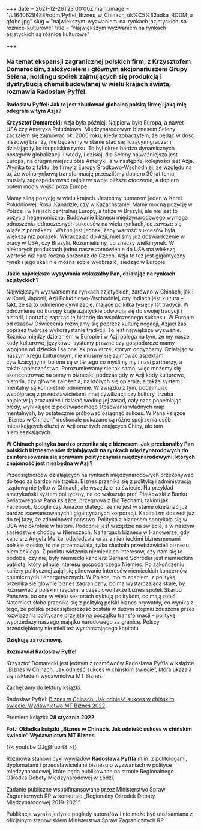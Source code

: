+++
date = 2021-12-26T23:00:00Z
main_image = "/v1640629488/rodm/Pyffel_Biznes_w_Chinach_ok%C5%82adka_RODM_uqfqho.jpg"
slug = "najwiekszym-wyzwaniem-na-rynkach-azjatyckich-sa-roznice-kulturowe"
title = "Największym wyzwaniem na rynkach azjatyckich są różnice kulturowe"

+++
### **Na temat ekspansji zagranicznej polskich firm, z Krzysztofem Domareckim, założycielem i głównym akcjonariuszem Grupy Selena, holdingu spółek zajmujących się produkcją i dystrybucją chemii budowlanej w wielu krajach świata, rozmawia Radosław Pyffel.**

**Radosław Pyffel: Jak to jest zbudować globalną polską firmę i jaką rolę odegrała w tym Azja?**

**Krzysztof Domarecki:** Azja była później. Najpierw była Europa, a nawet USA czy Ameryka Południowa. Międzynarodowym biznesem Seleny zacząłem się zajmować ok. 2000 roku, kiedy zobaczyłem, że będąc w dość niszowej branży, nie będziemy w stanie stać się liczącym graczem, działając tylko na polskim rynku. To był okres bardzo dynamicznych postępów globalizacji. I wtedy, i dzisiaj, dla Seleny najważniejsza jest Europa, na drugim miejscu obie Ameryki, a w następnej kolejności jest Azja. Wynika to z faktu, że firmy z Europy Środkowo-Wschodniej, ze względu na to, że wolnorynkową transformację przeszliśmy dopiero 30 lat temu, musiały zagospodarować najpierw swoje bliższe otoczenie, a dopiero potem mogły wyjść poza Europę.

Mamy silną pozycję w wielu krajach. Jesteśmy numerem jeden w Korei Południowej, Rosji, Kanadzie, czy w Kazachstanie. Mamy mocną pozycję w Polsce i w krajach centralnej Europy, a także w Brazylii, ale nie jest to pozycja hegemoniczna. Budowanie biznesu międzynarodowego wymaga odnoszenia jednoczesnych sukcesów na wielu rynkach, co zawsze się wiąże z porażkami. Ważne jest jednak, żeby wartość sukcesów była większa niż porażek. Wkraczając do Azji, mieliśmy już doświadczenie w pracy w USA, czy Brazylii. Rozumieliśmy, co znaczy wielki rynek. W niektórych produktach jedno nasze zamówienie do USA ma większą wartość niż cała roczna sprzedaż do Czech. Azja to też jest gigantyczny rynek i jego skali nie można sobie wyobrazić, siedząc w Europie.

**Jakie największe wyzywania wskazałby Pan, działając na rynkach azjatyckich?**

Największym wyzwaniem na rynkach azjatyckich, zarówno w Chinach, jak i w Korei, Japonii, Azji Południowo-Wschodniej, czy Indiach jest kultura – fakt, że są to odmienne cywilizacje, mające po kilka tysięcy lat tradycji. W odróżnieniu od Europy kraje azjatyckie odwołują się do swojej tradycji i historii, i potrafią zaprząc tę historię do współczesnego sukcesu. W Europie od czasów Oświecenia rozwijamy się poprzez kulturę negacji, Azjaci zaś poprzez twórcze wykorzystanie tradycji. To jest największe wyzwanie. Różnica między działaniem w Europie i w Azji polega na tym, że my nasze kody kulturowe, językowe, systemy prawne czy gospodarcze mamy wpojone od dziecka i są one jak powietrze, którym oddychamy. Działając w naszym kręgu kulturowym, nie musimy się zajmować aspektami cywilizacyjnymi, bo one są w tle tego co myślimy my i nasi partnerzy, a także społeczeństwo. Porozumiewamy się tak samo, więc możemy się skoncentrować na samym biznesie, podczas gdy w Azji kody kulturowe, historia, czy główne założenia, na których się opierają, a także system mentalny są kompletnie odmienne. W związku z tym, podejmując współpracę z przedstawicielami innej cywilizacji czy kultury, trzeba najpierw ją zrozumieć i działać według jej zasad, cały czas popełniając błędy, wynikające z podświadomego stosowania władnych map mentalnych, by ostatecznie próbować osiągnąć sukces. W Pana książce „Biznes w Chinach” doskonale pokazane są różne spojrzenia osób mieszkających dłużej w Azji oraz tych znających Chiny, ale tam niemieszkających.

**W Chinach polityka bardzo przenika się z biznesem. Jak przekonałby Pan polskich biznesmenów działających na rynkach międzynarodowych do zainteresowania się sprawami politycznymi i międzynarodowymi, których znajomość jest niezbędna w Azji?**

Przedsiębiorców działających na rynkach międzynarodowych przekonywać do tego za bardzo nie trzeba. Biznes przenika się z polityką i administracją rządową nie tylko w Chinach, ale wszędzie na świecie. Na przykład amerykański system polityczny, na co wskazuje prof. Piątkowski z Banku Światowego w Pana książce, przegrywa z Big Techami, takimi jak: Facebook, Google czy Amazon dlatego, że nie jest w stanie okiełznać już bardzo zaawansowanych i gigantycznych korporacji. Kapitalizm doszedł już do tej fazy, że zdominował państwo. Polityka z biznesem spotykała się w USA wielokrotnie w historii. Podobnie jest wszędzie na świecie, a w naszym sąsiedztwie choćby w Niemczech. Na targach biznesu w Hanowerze, gdy kanclerz Angela Merkel odwiedzała wraz z niemieckimi biznesmenami polskie stoisko, to nie przemawiała, tylko słuchała przedstawicieli biznesu niemieckiego. Z punktu widzenia niemieckich interesów, czy nam się to podoba, czy nie, były niemiecki kanclerz Gerhard Schröder jest niemieckim patriotą, który pilnuje interesu gospodarczego Niemiec. Po zakończeniu kariery politycznej zajął się pilnowanie interesów niemieckich koncernów chemicznych i energetycznych. W Polsce, moim zdaniem, z polityką przenika się głównie biznes zagraniczny, bo ma wystarczającą skalę, by rozmawiać z polskim rządem, a częściowo także biznes spółek Skarbu Państwa, bo one w wielu sektorach dyktują politykom, co mają robić. Natomiast słabo przenika się z polityką polski biznes prywatny, co wynika z tego, że polska przedsiębiorczość została w dużym stopniu zduszona przez rozwiązania polityczne przyjęte na początku transformacji – politykę wyprzedaży naszego majątku narodowego za granicę. Polscy przedsiębiorcy nie mieli też wystarczającego kapitału.

**Dziękuję za rozmowę.**

**Rozmawiał Radosław Pyffel**

Krzysztof Domarecki jest jednym z rozmówców Radosława Pyffla w książce „Biznes w Chinach. Jak odnieść sukces w chińskim świecie”, która ukazała się nakładem wydawnictwa MT Biznes.

Zachęcamy do lektury książki.

Radosław Pyffel: [Biznes w Chinach. Jak odnieść sukces w chińskim świecie, Wydawnictwo MT Biznes 2022](https://bizneswchinach.pl/ "https://bizneswchinach.pl/").

Premiera książki: **28 stycznia 2022**.

**Fot.: Okładka książki „Biznes w Chinach. Jak odnieść sukces w chińskim świecie” Wydawnictwa MT Biznes**.

{{< youtube OJgj8fuort8 >}}

Rozmowa stanowi cykl wywiadów **Radosława Pyffla** m.in. z politologami, dyplomatami i przedstawicielami biznesu o wyzwaniach w polityce międzynarodowej, które będą publikowane na stronie Regionalnego Ośrodka Debaty Międzynarodowej w Łodzi.

Zadanie publiczne współfinansowane przez Ministerstwo Spraw Zagranicznych RP w konkursie „Regionalny Ośrodek Debaty Międzynarodowej 2019-2021”.

Publikacja wyraża jedynie poglądy autora/ów i nie może być utożsamiana z oficjalnym stanowiskiem Ministerstwa Spraw Zagranicznych RP.